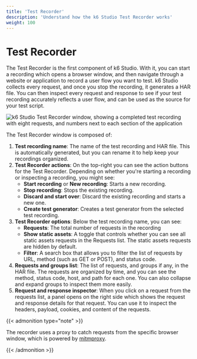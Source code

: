 ```yaml
---
title: 'Test Recorder'
description: 'Understand how the k6 Studio Test Recorder works'
weight: 100
---
```


# Test Recorder

The Test Recorder is the first component of k6 Studio. With it, you can start a recording which opens a browser window, and then navigate through a website or application to record a user flow you want to test. k6 Studio collects every request, and once you stop the recording, it generates a HAR file. You can then inspect every request and response to see if your test recording accurately reflects a user flow, and can be used as the source for your test script.

![k6 Studio Test Recorder window, showing a completed test recording with eight requests, and numbers next to each section of the application](/media/docs/k6-studio/screenshot-k6-studio-test-recorder.png)

The Test Recorder window is composed of:

1. **Test recording name**: The name of the test recording and HAR file. This is automatically generated, but you can rename it to help keep your recordings organized.
2. **Test Recorder actions**: On the top-right you can see the action buttons for the Test Recorder. Depending on whether you're starting a recording or inspecting a recording, you might see:
   - **Start recording** or **New recording**: Starts a new recording.
   - **Stop recording**: Stops the existing recording.
   - **Discard and start over**: Discard the existing recording and starts a new one.
   - **Create test generator**: Creates a test generator from the selected test recording.
3. **Test Recorder options**: Below the test recording name, you can see:
   - **Requests**: The total number of requests in the recording
   - **Show static assets**: A toggle that controls whether you can see all static assets requests in the Requests list. The static assets requests are hidden by default.
   - **Filter**: A search box that allows you to filter the list of requests by URL, method (such as GET or POST), and status code.
4. **Requests and groups list**: The list of requests, and groups if any, in the HAR file. The requests are organized by time, and you can see the method, status code, host, and path for each one. You can also collapse and expand groups to inspect them more easily.
5. **Request and response inspector**: When you click on a request from the requests list, a panel opens on the right side which shows the request and response details for that request. You can use it to inspect the headers, payload, cookies, and content of the requests.

{{< admonition type="note" >}}

The recorder uses a proxy to catch requests from the specific browser window, which is powered by [mitmproxy](https://github.com/mitmproxy/mitmproxy).

{{< /admonition >}}
